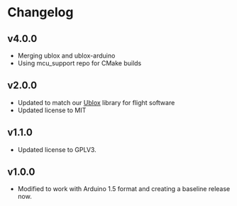 # Changelog

## v4.0.0
- Merging ublox and ublox-arduino
- Using mcu_support repo for CMake builds

## v2.0.0
- Updated to match our [Ublox](https://github.com/bolderflight/ublox-arduino) library for flight software
- Updated license to MIT

## v1.1.0
- Updated license to GPLV3.

## v1.0.0
- Modified to work with Arduino 1.5 format and creating a baseline release now.
